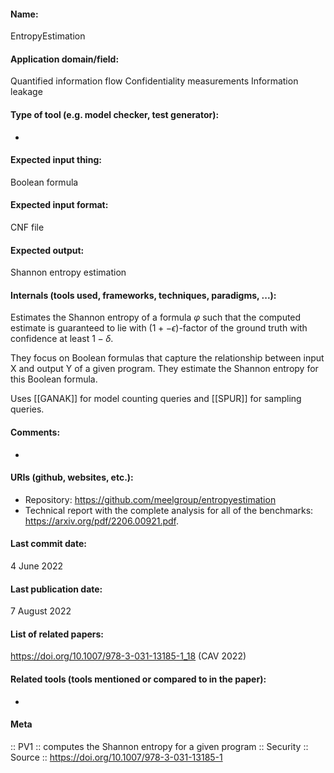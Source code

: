 
#### Name:
EntropyEstimation

#### Application domain/field:
Quantified information flow
Confidentiality measurements
Information leakage

#### Type of tool (e.g. model checker, test generator):
-

#### Expected input thing:
Boolean formula

#### Expected input format:
CNF file

#### Expected output:
Shannon entropy estimation

#### Internals (tools used, frameworks, techniques, paradigms, ...):
Estimates the Shannon entropy of a formula $\varphi$ such that the computed estimate is guaranteed to lie with ($1 +- \epsilon$)-factor of the ground truth with confidence at least $1-\delta$.

They focus on Boolean formulas that capture the relationship between input X and output Y of a given program. They estimate the Shannon entropy for this Boolean formula.

Uses [[GANAK]] for model counting queries and [[SPUR]] for sampling queries.

#### Comments:
-

#### URIs (github, websites, etc.):
- Repository: https://github.com/meelgroup/entropyestimation
- Technical report with the complete analysis for all of the benchmarks: https://arxiv.org/pdf/2206.00921.pdf.

#### Last commit date:
4 June 2022

#### Last publication date:
7 August 2022

#### List of related papers:
https://doi.org/10.1007/978-3-031-13185-1_18 (CAV 2022)

#### Related tools (tools mentioned or compared to in the paper):
-

#### Meta
:: PV1 :: computes the Shannon entropy for a given program
:: Security
:: Source :: https://doi.org/10.1007/978-3-031-13185-1